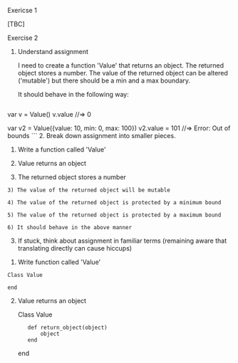 Exericse 1

[TBC]

Exercise 2

1. Understand assignment 
	
	I need to create a function 'Value' that returns an object. The returned object stores a number. The value of the returned object can be altered ('mutable') but there should be a min and a max boundary. 

	It should behave in the following way:

	```
  var v = Value()
  v.value
  //=> 0

  var v2 = Value({value: 10, min: 0, max: 100})
  v2.value = 101
  //=> Error: Out of bounds
	```
2. Break down assignment into smaller pieces.

  1) Write a function called 'Value'
  
  2) Value returns an object

  3) The returned object stores a number
	
	3) The value of the returned object will be mutable
	
	4) The value of the returned object is protected by a minimum bound
	
	5) The value of the returned object is protected by a maximum bound
	
	6) It should behave in the above manner


3. If stuck, think about assignment in familiar terms (remaining aware that translating directly can cause hiccups)

  1) Write function called 'Value'

  	Class Value

  	end

  2) Value returns an object

		Class Value

			def return_object(object)
				object
			end
			
		end





